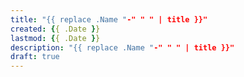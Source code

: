 ```yaml
---
title: "{{ replace .Name "-" " " | title }}"
created: {{ .Date }}
lastmod: {{ .Date }}
description: "{{ replace .Name "-" " " | title }}"
draft: true
---
```



